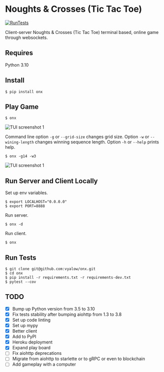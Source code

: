 # Noughts & Crosses (Tic Tac Toe)

[![RunTests](https://github.com/vyalovvldmr/onx/actions/workflows/run_tests.yml/badge.svg)](https://github.com/vyalovvldmr/onx/actions/workflows/run_tests.yml)

Client-server Noughts & Crosses (Tic Tac Toe) terminal based, online game through websockets.

## Requires

Python 3.10

## Install

```
$ pip install onx
```

## Play Game

```
$ onx
```

![TUI screenshot 1](https://github.com/vyalovvldmr/onx/blob/master/static/screen1.png?raw=true)

Command line option `-g` or `--grid-size` changes grid size.
Option `-w` or `--wining-length` changes winning sequence length.
Option `-h` or `--help` prints help.

```
$ onx -g14 -w3
```

![TUI screenshot 1](https://github.com/vyalovvldmr/onx/blob/master/static/screen2.png?raw=true)

## Run Server and Client Locally

Set up env variables.

```
$ export LOCALHOST="0.0.0.0"
$ export PORT=8888
```

Run server.

```
$ onx -d
```

Run client.

```
$ onx
```

## Run Tests

```
$ git clone git@github.com:vyalow/onx.git
$ cd onx
$ pip install -r requirements.txt -r requirements-dev.txt
$ pytest --cov
```

## TODO

- [x] Bump up Python version from 3.5 to 3.10
- [x] Fix tests stability after bumping aiohttp from 1.3 to 3.8
- [x] Set up code linting
- [x] Set up mypy
- [x] Better client
- [x] Add to PyPI
- [x] Heroku deployment
- [x] Expand play board
- [ ] Fix aiohttp deprecations
- [ ] Migrate from aiohttp to starlette or to gRPC or even to blockchain
- [ ] Add gameplay with a computer
